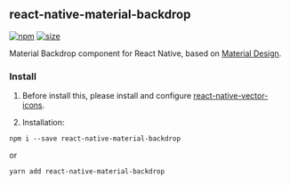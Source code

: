 ## react-native-material-backdrop

[![npm][npm]][npm-url]
[![size][size]][size-url]

Material Backdrop component for React Native, based on [Material Design](https://material.io/design/components/backdrop.html).

### Install

1. Before install this, please install and configure [react-native-vector-icons](https://github.com/oblador/react-native-vector-icons#installation).

2. Installation:

```
npm i --save react-native-material-backdrop
```
or
```
yarn add react-native-material-backdrop
```

[npm]: https://badge.fury.io/js/react-native-material-backdrop.svg
[npm-url]: https://npmjs.com/package/react-native-material-backdrop

[size]: https://packagephobia.now.sh/badge?p=react-native-material-backdrop
[size-url]: https://packagephobia.now.sh/result?p=react-native-material-backdrop
